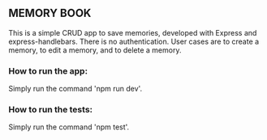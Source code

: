 ## MEMORY BOOK
This is a simple CRUD app to save memories, developed with Express and express-handlebars. There is no authentication. User cases are to create a memory, to edit a memory, and to delete a memory.

### How to run the app:
Simply run the command 'npm run dev'.

### How to run the tests:
Simply run the command 'npm test'.
